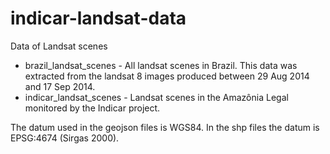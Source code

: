 indicar-landsat-data
====================

Data of Landsat scenes

* brazil_landsat_scenes - All landsat scenes in Brazil. This data was extracted from the landsat 8 images produced between 29 Aug 2014 and 17 Sep 2014.
* indicar_landsat_scenes - Landsat scenes in the Amazônia Legal monitored by the Indicar project.

The datum used in the geojson files is WGS84. In the shp files the datum is EPSG:4674 (Sirgas 2000).
